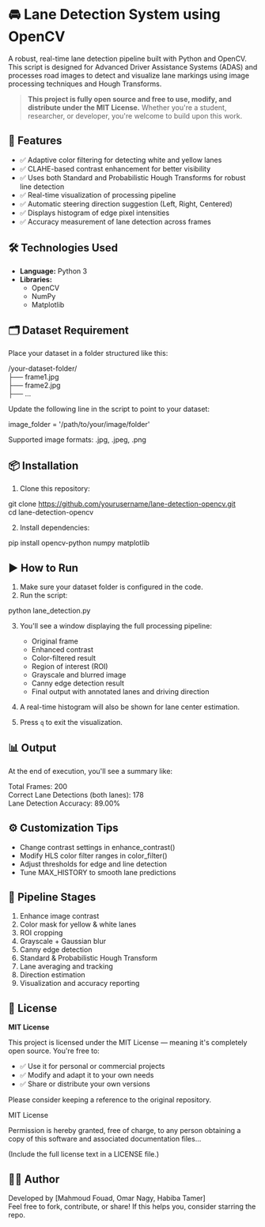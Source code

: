 # 🚘 Lane Detection System using OpenCV

A robust, real-time lane detection pipeline built with Python and OpenCV. This script is designed for Advanced Driver Assistance Systems (ADAS) and processes road images to detect and visualize lane markings using image processing techniques and Hough Transforms.

> **This project is fully open source and free to use, modify, and distribute under the MIT License.** Whether you're a student, researcher, or developer, you're welcome to build upon this work.

## 📌 Features

- ✅ Adaptive color filtering for detecting white and yellow lanes  
- ✅ CLAHE-based contrast enhancement for better visibility  
- ✅ Uses both Standard and Probabilistic Hough Transforms for robust line detection  
- ✅ Real-time visualization of processing pipeline  
- ✅ Automatic steering direction suggestion (Left, Right, Centered)  
- ✅ Displays histogram of edge pixel intensities  
- ✅ Accuracy measurement of lane detection across frames

## 🛠 Technologies Used

- **Language:** Python 3  
- **Libraries:**  
  - OpenCV  
  - NumPy  
  - Matplotlib

## 🗂 Dataset Requirement

Place your dataset in a folder structured like this:

/your-dataset-folder/  
├── frame1.jpg  
├── frame2.jpg  
├── ...

Update the following line in the script to point to your dataset:

image_folder = '/path/to/your/image/folder'

Supported image formats: .jpg, .jpeg, .png

## 📦 Installation

1. Clone this repository:

git clone https://github.com/yourusername/lane-detection-opencv.git  
cd lane-detection-opencv

2. Install dependencies:

pip install opencv-python numpy matplotlib

## ▶️ How to Run

1. Make sure your dataset folder is configured in the code.  
2. Run the script:

python lane_detection.py

3. You'll see a window displaying the full processing pipeline:  
   - Original frame  
   - Enhanced contrast  
   - Color-filtered result  
   - Region of interest (ROI)  
   - Grayscale and blurred image  
   - Canny edge detection result  
   - Final output with annotated lanes and driving direction  

4. A real-time histogram will also be shown for lane center estimation.  
5. Press `q` to exit the visualization.

## 📊 Output

At the end of execution, you'll see a summary like:

Total Frames: 200  
Correct Lane Detections (both lanes): 178  
Lane Detection Accuracy: 89.00%

## ⚙️ Customization Tips

- Change contrast settings in enhance_contrast()  
- Modify HLS color filter ranges in color_filter()  
- Adjust thresholds for edge and line detection  
- Tune MAX_HISTORY to smooth lane predictions

## 🧪 Pipeline Stages

1. Enhance image contrast  
2. Color mask for yellow & white lanes  
3. ROI cropping  
4. Grayscale + Gaussian blur  
5. Canny edge detection  
6. Standard & Probabilistic Hough Transform  
7. Lane averaging and tracking  
8. Direction estimation  
9. Visualization and accuracy reporting

## 📄 License

**MIT License**

This project is licensed under the MIT License — meaning it's completely open source. You're free to:  
- ✅ Use it for personal or commercial projects  
- ✅ Modify and adapt it to your own needs  
- ✅ Share or distribute your own versions  

Please consider keeping a reference to the original repository.

MIT License

Permission is hereby granted, free of charge, to any person obtaining a copy of this software and associated documentation files...

(Include the full license text in a LICENSE file.)

## 👨‍💻 Author

Developed by [Mahmoud Fouad, Omar Nagy, Habiba Tamer]  
Feel free to fork, contribute, or share! If this helps you, consider starring the repo.



